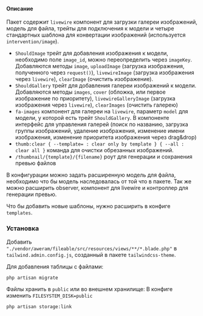 #### Описание

Пакет содержит `livewire` компонент для загрузки галереи изображений, модель для файла, трейты для подключения к модели и четыре стандартных шаблона для конвертации изображений (используется `intervention/image`).

- `ShouldImage` трейт для добавления изображения к модели, необходимо поле `image_id`, можно переопределить через `imageKey`. Добавляются методы `image`, `uploadImage` (загрузка изображения, полученного через `request()`), `livewireImage` (загрузка изображения через `livewire`), `clearImage` (очистить изображение).
- `ShouldGallery` трейт для добавления галереи изображений к модели. Добавляются методы `images`, `cover` (обложка, или первое изображение по приоритету), `livewireGalleryImage` (загрузка изображения через `livewire`), `clearImages` (очистить галерею)
- `fa-images` компонент для галереи на `livewire`, параметр `model` для модели, у которой есть трейт `ShouldGallery`. В компоненте интерфейс для управления галерей (поиск по названию, загрузка группы изображений, удаление изображения, изменение имени изображения, изменение приоритета изображения через drag&drop)
- `thumb:clear { --template= : clear only by template } { --all : clear all }` команда для очистки обрезанных изображений.
- `/thumbnail/{template}/{filename}` роут для генерации и сохранения превью файлов

В конфигурации можно задать расширенную модель для файла, необходимо что бы модель наследовалась от той что в пакете. Так же можно расширить observer, компонент для livewire и контроллер для генерации превью. 

Что бы добавить новые шаблоны, нужно расширить в конфиге `templates`.

### Установка

Добавить `"./vendor/aweram/fileable/src/resources/views/**/*.blade.php"` в `tailwind.admin.config.js`, созданный в пакете `tailwindcss-theme`.

Для добавления таблицы с файлами:

    php artisan migrate

Файлы хранить в `public` или во внешнем хранилище: В конфиге изменить `FILESYSTEM_DISK=public`
    
    php artisan storage:link
